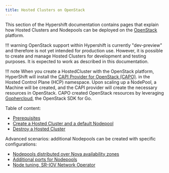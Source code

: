 ```yaml
---
title: Hosted Clusters on OpenStack
---
```


This section of the Hypershift documentation contains pages that explain how Hosted Clusters
and Nodepools can be deployed on the [OpenStack](https://www.openstack.org) platform.

!!! warning
    OpenStack support within Hypershift is currently "dev-preview" and therefore is not
    yet intended for production use. However, it is possible to create and manage
    Hosted Clusters for development and testing purposes. It is expected to work
    as described in this documentation.

!!! note
    When you create a HostedCluster with the OpenStack platform, HyperShift will install the [CAPI Provider for OpenStack (CAPO)](https://github.com/kubernetes-sigs/cluster-api-provider-openstack).
    in the Hosted Control Plane (HCP) namespace.
    Upon scaling up a NodePool, a Machine will be created, and the CAPI provider will create the necessary resources in OpenStack.
    CAPO created OpenStack resources by leveraging [Gophercloud](https://github.com/gophercloud/gophercloud), the OpenStack SDK for Go.

Table of content:

- [Prerequisites](prerequisites.md)
- [Create a Hosted Cluster and a default Nodepool](hostedcluster.md)
- [Destroy a Hosted Cluster](destroy.md)

Advanced scenarios: additional Nodepools can be created with specific configurations:

- [Nodepools distributed over Nova availability zones](az.md)
- [Additional ports for Nodepools](additional-ports.md)
- [Node tuning, SR-IOV Network Operator](performance-tuning.md)
